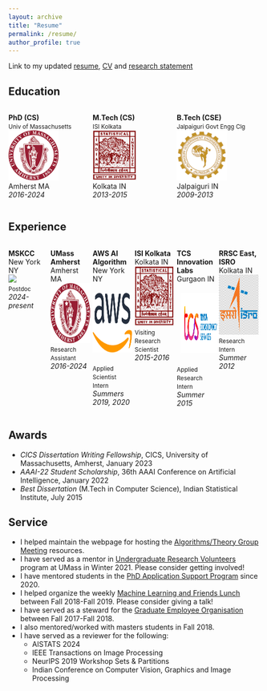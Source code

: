 ```yaml
---
layout: archive
title: "Resume"
permalink: /resume/
author_profile: true
---
```


Link to my updated [resume](docs/Archan_Ray_Resume.pdf), [CV](docs/Archan_Ray_full_CV.pdf) and [research statement](docs/Research_statement_Archan.pdf)

## Education

<div style="display:flex">
     <div style="flex:1;padding-right:5px;">
        <p class="text-center">
            <strong>PhD (CS)</strong><br>
            <small>Univ of Massachusetts</small><br>
            <a href="https://cs.umass.edu/"><img src="images/umass.png" width="100"/></a><br>
            Amherst MA<br>
            <em>2016-2024</em>   
        </p>
     </div>
     <div style="flex:1;padding-right:5px;">
        <p class="text-center">
            <strong>M.Tech (CS)</strong><br>
            <small>ISI Kolkata</small><br>
            <a href="https://www.isical.ac.in/"><img src="images/isikol.png" width="88"/></a><br>
            Kolkata IN<br>
            <em>2013-2015</em>   
        </p>
     </div>
     <div style="flex:1;padding-right:5px;">
        <p class="text-center">
            <strong>B.Tech (CSE)</strong><br>
            <small>Jalpaiguri Govt Engg Clg</small><br>
            <a href="https://www.jgec.ac.in/"><img src="images/jgec.png" width="100"/></a><br>
            Jalpaiguri IN<br>
            <em>2009-2013</em>   
        </p>
     </div>
</div>

## Experience

<div style="display:flex">
     <div style="flex:1;padding-right:5px;">
        <p class="text-center">
            <strong>MSKCC</strong><br>
            New York NY<br>
            <a href="https://www.mskcc.org/research/ski/"><img src="images/mskcc.svg" height="120"/></a><br>
            <small>Postdoc</small><br>
            <em>2024-present</em>   
        </p>
     </div>
     <div style="flex:1;padding-right:5px;">
        <p class="text-center">
            <strong>UMass Amherst</strong><br>
            Amherst MA<br>
            <a href="https://cs.umass.edu/"><img src="images/umass.png" height="120"/></a><br>
            <small>Research Assistant</small><br>
            <em>2016-2024</em>   
        </p>
     </div>
     <div style="flex:1;padding-right:5px;">
        <p class="text-center">
            <strong>AWS AI Algorithm</strong><br>
            New York NY<br>
            <a href="https://docs.aws.amazon.com/sagemaker/latest/dg/whatis.html"><img src="images/aws.png" height="120" style="padding: 19px 0px 19px 0px;"/></a><br>
            <small>Applied Scientist Intern</small><br>
            <em>Summers 2019, 2020</em>   
        </p>
     </div>
     <div style="flex:1;padding-right:5px;">
        <p class="text-center">
            <strong>ISI Kolkata</strong><br>
            Kolkata IN<br>
            <a href="https://www.isical.ac.in/"><img src="images/isikol.png" height="120"/></a><br>
            <small>Visiting Research Scientist</small><br>
            <em>2015-2016</em>   
        </p>
     </div>
     <div style="flex:1;padding-right:5px;">
        <p class="text-center">
            <strong>TCS Innovation Labs</strong><br>
            Gurgaon IN<br>
            <a href="https://www.tcs.com/research-and-innovation"><img src="images/tcs.png" height="120" style="padding: 20px 0px 20px 8px;"/></a><br>
            <small>Applied Research Intern</small><br>
            <em>Summer 2015</em>   
        </p>
     </div>
     <div style="flex:1;padding-right:5px;">
        <p class="text-center">
            <strong>RRSC East, ISRO</strong><br>
            Kolkata IN<br>
            <a href="https://www.nrsc.gov.in/"><img src="images/isro.png" height="120"/></a><br>
            <small>Research Intern</small><br>
            <em>Summer 2012</em>   
        </p>
     </div>
</div>

## Awards

* *CICS Dissertation Writing Fellowship*, CICS, University of Massachusetts, Amherst, January 2023
* *AAAI-22 Student Scholarship*, 36th AAAI Conference on Artificial Intelligence, January 2022
* *Best Dissertation* (M.Tech in Computer Science), Indian Statistical Institute, July 2015

## Service

* I helped maintain the webpage for hosting the [Algorithms/Theory Group Meeting](https://theoryumass.github.io/) resources.
* I have served as a mentor in [Undergraduate Research Volunteers](https://www.cics.umass.edu/careers/articles/urv) program at UMass in Winter 2021. Please consider getting involved!
* I have mentored students in the [PhD Application Support Program](https://paspumasscs.github.io/) since 2020.
* I helped organize the weekly [Machine Learning and Friends Lunch](http://ds.cs.umass.edu/mlfl) between Fall 2018-Fall 2019. Please consider giving a talk!
* I have served as a steward for the [Graduate Employee Organisation](https://www.geouaw.org/) between Fall 2017-Fall 2018.
* I also mentored/worked with masters students in Fall 2018.
* I have served as a reviewer for the following:
  * AISTATS 2024
  * IEEE Transactions on Image Processing
  * NeurIPS 2019 Workshop Sets & Partitions
  * Indian Conference on Computer Vision, Graphics and Image Processing
